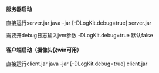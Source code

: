 #### 服务器启动 
直接运行server.jar java -jar [-DLogKit.debug=true] server.jar

需要开debug日志输入jvm参数 -DLogKit.debug=true 默认false

#### 客户端启动（摄像头仅win可用）

直接运行client.jar java -jar [-DLogKit.debug=true] client.jar
